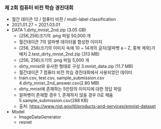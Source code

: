 ### 제 2회 컴퓨터 비전 학습 경진대회
+ 월간 데이콘 12 / 컴퓨터 비젼 / multi-label classification
+ 2021.01.27 ~ 2021.03.01
+ DATA
  1.dirty_mnist_2nd.zip (3.05 GB)
     + (256,256)크기의 .png 파일 50,000 개
     + 월간데이콘 7의 알파벳 데이터를 합성한 이미지
     + (256, 256)크기의 이미지 속에 10 ~ 14개의 글자(알파벳 a – Z, 중복 제외)가 배치
  2.test_dirty_mnist_2nd.zip (313 MB)
     + (256, 256)크기의 .png 파일 5,000 개
     + dirty_mnist와 유사한 형태로 구성
  3.mnist_data.zip (11.7 MB)
     + 월간데이콘 7 컴퓨터 비전 학습 경진대회에서 사용되었던 데이터
     + train.csv, test.csv, sample_submission.csv
  4.dirty_mnist_2nd_answer.csv(2.80 MB)
     + dirty_mnist에 존재하는 5만장의 이미지에 대한 정답 파일
     + 알파벳이 존재할 경우 1, 존재하지 않을 경우 0로 채움
  5.sample_submission.csv(288 KB)
  + 출처: https://www.nist.gov/itl/products-and-services/emnist-dataset
+ Model
  + ImageDataGenerator
  + resnet

